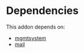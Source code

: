 # Dependencies

This addon depends on:

- [mgmtsystem](../../odoo-bringout-oca-management-system-mgmtsystem)
- [mail](../../odoo-bringout-oca-ocb-mail)
